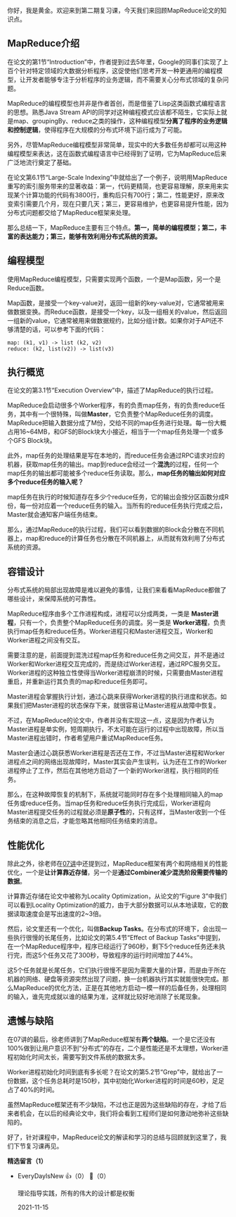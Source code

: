 你好，我是黄金。欢迎来到第二期复习课，今天我们来回顾MapReduce论文的知识点。

## MapReduce介绍

在论文的第1节“Introduction”中，作者提到过去5年里，Google的同事们实现了上百个针对特定领域的大数据分析程序，这促使他们思考开发一种更通用的编程模型，让开发者能够专注于分析程序的业务逻辑，而不需要关心分布式领域的复杂问题。

MapReduce的编程模型也并非是作者首创，而是借鉴了Lisp这类函数式编程语言的思想。熟悉Java Stream API的同学对这种编程模式应该都不陌生，它实际上就是map、groupingBy、reduce之类的操作，这种编程模型**分离了程序的业务逻辑和控制逻辑**，使得程序在大规模的分布式环境下运行成为了可能。

另外，尽管MapReduce编程模型非常简单，现实中的大多数任务却都可以用这种编程模型来表达，这在函数式编程语言中已经得到了证明，它为MapReduce后来广泛地流行奠定了基础。

在论文第6.1节“Large-Scale Indexing”中就给出了一个例子，说明用MapReduce重写的索引服务带来的显著收益：第一，代码更精简，也更容易理解，原来用来实现某个计算功能的代码有3800行，重构后只有700行；第二，性能更好，原来改变索引需要几个月，现在只要几天；第三，更容易维护，也更容易提升性能，因为分布式问题都交给了MapReduce框架来处理。

那么总结一下，MapReduce主要有三个特点。**第一，简单的编程模型；第二，丰富的表达能力；第三，能够有效利用分布式系统的资源。**

## 编程模型

使用MapReduce编程模型，只需要实现两个函数，一个是Map函数，另一个是Reduce函数。

Map函数，是接受一个key-value对，返回一组新的key-value对，它通常被用来做数据变换。而Reduce函数，是接受一个key，以及一组相关的value，然后返回一组新的value，它通常被用来做数据规约，比如分组计数。如果你对于API还不够清楚的话，可以参考下面的代码：

```plain
map: (k1, v1) -> list (k2, v2)
reduce: (k2, list(v2)) -> list(v3)
```

## 执行概览

在论文的第3.1节“Execution Overview”中，描述了MapReduce的执行过程。

MapReduce会启动很多个Worker程序，有的负责map任务，有的负责reduce任务，其中有一个很特殊，叫做**Master**，它负责整个MapReduce任务的调度。MapReduce把输入数据分成了M份，交给不同的map任务进行处理。每一份大概占用16~64MB，和GFS的Block块大小接近，相当于一个map任务处理一个或多个GFS Block块。

此外，map任务的处理结果是写在本地的，而reduce任务会通过RPC请求对应的机器，获取map任务的输出。map到reduce会经过一个**混洗**的过程，任何一个map任务的输出都可能被多个reduce任务读取。那么，**map任务的输出如何对应多个reduce任务的输入呢？**

map任务在执行的时候知道存在多少个reduce任务，它的输出会按分区函数分成R份，每一份对应着一个reduce任务的输入。当所有的reduce任务执行完成之后，Master就会通知客户端任务结束。

那么，通过MapReduce的执行过程，我们可以看到数据的Block会分散在不同机器上，map和reduce的计算任务也分散在不同机器上，从而就有效利用了分布式系统的资源。

## 容错设计

分布式系统的局部出现故障是难以避免的事情，让我们来看看MapReduce都做了哪些设计，来保障系统的可靠性。

MapReduce程序由多个工作进程构成，进程可以分成两类，一类是 **Master进程**，只有一个，负责整个MapReduce任务的调度。另一类是 **Worker进程**，负责执行map任务和reduce任务。Worker进程只和Master进程交互，Worker和Worker进程之间没有交互。

需要注意的是，前面提到混洗过程map任务和reduce任务之间交互，并不是通过Worker和Worker进程交互完成的，而是绕过Worker进程，通过RPC服务交互。Worker进程的这种独立性使得当Worker进程崩溃的时候，只需要由Master进程重启，并重新运行其负责的map和reduce任务即可。

Master进程会掌握执行计划，通过心跳来获得Worker进程的执行进度和状态。如果我们把Master进程的状态保存下来，就很容易让Master进程从故障中恢复。

不过，在MapReduce的论文中，作者并没有实现这一点，这是因为作者认为Master进程是单实例，短周期执行，不太可能在运行的过程中出现故障，所以当Master进程出错时，作者希望用户重试MapReduce任务。

Master会通过心跳获悉Worker进程是否还在工作，不过当Master进程和Worker进程点之间的网络出现故障时，Master其实会产生误判，认为还在工作的Worker进程停止了工作，然后在其他地方启动了一个新的Worker进程，执行相同的任务。

那么，在这种故障恢复的机制下，系统就可能同时存在多个处理相同输入的map任务或reduce任务。当map任务和reduce任务执行完成后，Worker进程向Master进程提交任务的过程就必须是**原子性**的，只有这样，当Master收到一个任务结束的消息之后，才能忽略其他相同任务结束的消息。

## 性能优化

除此之外，徐老师在[07讲](https://time.geekbang.org/column/article/423598)中还提到过，MapReduce框架有两个和网络相关的性能优化，一个是**让计算靠近存储**，另一个是**通过Combiner减少混洗阶段需要传输的数据**。

计算靠近存储在论文中被称为Locality Optimization，从论文的“Figure 3”中我们可以看到Locality Optimization的威力，由于大部分数据可以从本地读取，它的数据读取速度会是写出速度的2~3倍。

然后，论文里还有一个优化，叫做**Backup Tasks**。在分布式的环境下，会出现一些执行很慢的长尾任务，比如论文的第5.4节“Effect of Backup Tasks”中提到，在一个MapReduce程序中，程序已经运行了960秒，剩下5个reduce任务还未执行完，而这5个任务又花了300秒，导致程序的运行时间增加了44%。

这5个任务就是长尾任务，它们执行很慢不是因为需要大量的计算，而是由于所在机器的网络、硬盘等资源突然出现了问题，换一台机器执行其实就能很快完成。那么MapReduce的优化方法，正是在其他地方启动一模一样的后备任务，处理相同的输入，谁先完成就以谁的结果为准，这样就比较好地消除了长尾现象。

## 遗憾与缺陷

在07讲的最后，徐老师讲到了MapReduce框架有**两个缺陷**。一个是它还没有100%做到让用户意识不到“分布式”的存在，二个是性能还是不太理想，Worker进程初始化时间太长，需要写到文件系统的数据太多。

Worker进程初始化时间到底有多长呢？在论文的第5.2节“Grep”中，就给出了一份数据，这个任务总耗时是150秒，其中初始化Worker进程的时间是60秒，足足占了40%的时间。

虽然MapReduce框架还有不少缺陷，不过也正是因为这些缺陷的存在，才给了后来者机会，在以后的经典论文中，我们将会看到工程师们是如何激动地弥补这些缺陷的。

好了，针对课程中，MapReduce论文的解读和学习的总结与回顾就到这里了，我们下节复习课再见。
<div><strong>精选留言（1）</strong></div><ul>
<li><span>EveryDayIsNew</span> 👍（0） 💬（0）<p>理论指导实践，所有的伟大的设计都是权衡</p>2021-11-15</li><br/>
</ul>